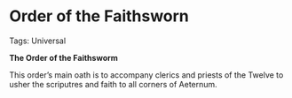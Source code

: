 # Order of the Faithsworn

Tags: Universal

**The Order of the Faithsworm**

This order’s main oath is to accompany clerics and priests of the Twelve to usher the scriputres and faith to all corners of Aeternum.